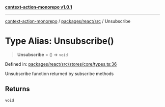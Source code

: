 [**context-action-monorepo v1.0.1**](../../../../README.md)

***

[context-action-monorepo](../../../../README.md) / [packages/react/src](../README.md) / Unsubscribe

# Type Alias: Unsubscribe()

> **Unsubscribe** = () => `void`

Defined in: [packages/react/src/stores/core/types.ts:36](https://github.com/mineclover/context-action/blob/08bf17d6ec1c09cfe0ffb9710189395df90c9772/packages/react/src/stores/core/types.ts#L36)

Unsubscribe function returned by subscribe methods

## Returns

`void`
